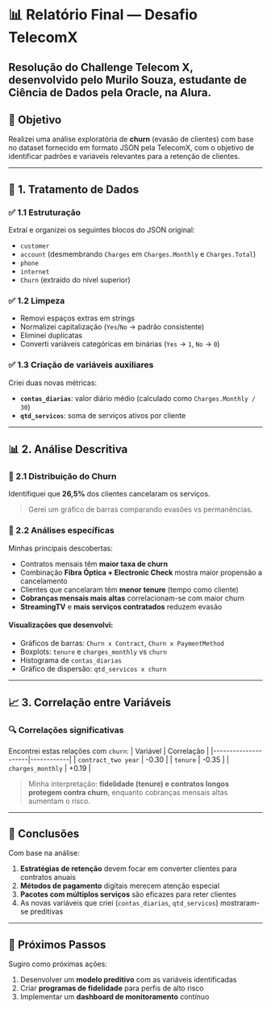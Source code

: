 
# 📊 Relatório Final — Desafio TelecomX
## Resolução do Challenge Telecom X, desenvolvido pelo Murilo Souza, estudante de Ciência de Dados pela Oracle, na Alura.

## 🧠 Objetivo
Realizei uma análise exploratória de **churn** (evasão de clientes) com base no dataset fornecido em formato JSON pela TelecomX, com o objetivo de identificar padrões e variáveis relevantes para a retenção de clientes.

---

## 🧹 1. Tratamento de Dados

### ✅ 1.1 Estruturação
Extraí e organizei os seguintes blocos do JSON original:  
- `customer`  
- `account` (desmembrando `Charges` em `Charges.Monthly` e `Charges.Total`)  
- `phone`  
- `internet`  
- `Churn` (extraído do nível superior)  

### ✅ 1.2 Limpeza
- Removi espaços extras em strings  
- Normalizei capitalização (`Yes`/`No` → padrão consistente)  
- Eliminei duplicatas  
- Converti variáveis categóricas em binárias (`Yes` → `1`, `No` → `0`)  

### ✅ 1.3 Criação de variáveis auxiliares
Criei duas novas métricas:
- **`contas_diarias`**: valor diário médio (calculado como `Charges.Monthly / 30`)  
- **`qtd_servicos`**: soma de serviços ativos por cliente  

---

## 📊 2. Análise Descritiva

### 🎯 2.1 Distribuição do Churn
Identifiquei que **26,5%** dos clientes cancelaram os serviços.  
> Gerei um gráfico de barras comparando evasões vs permanências.

### 🧬 2.2 Análises específicas
Minhas principais descobertas:
- Contratos mensais têm **maior taxa de churn**  
- Combinação **Fibra Óptica + Electronic Check** mostra maior propensão a cancelamento  
- Clientes que cancelaram têm **menor tenure** (tempo como cliente)  
- **Cobranças mensais mais altas** correlacionam-se com maior churn  
- **StreamingTV** e **mais serviços contratados** reduzem evasão  

#### Visualizações que desenvolvi:
- Gráficos de barras: `Churn x Contract`, `Churn x PaymentMethod`  
- Boxplots: `tenure` e `charges_monthly` vs `churn`  
- Histograma de `contas_diarias`  
- Gráfico de dispersão: `qtd_servicos x churn`  

---

## 📈 3. Correlação entre Variáveis

### 🔍 Correlações significativas
Encontrei estas relações com `churn`:
| Variável            | Correlação |
|---------------------|------------|
| `contract_two year` | -0.30      |
| `tenure`            | -0.35      |
| `charges_monthly`   | +0.19      |

> Minha interpretação: **fidelidade (tenure) e contratos longos protegem contra churn**, enquanto cobranças mensais altas aumentam o risco.

---

## 📌 Conclusões
Com base na análise:
1. **Estratégias de retenção** devem focar em converter clientes para contratos anuais  
2. **Métodos de pagamento** digitais merecem atenção especial  
3. **Pacotes com múltiplos serviços** são eficazes para reter clientes  
4. As novas variáveis que criei (`contas_diarias`, `qtd_servicos`) mostraram-se preditivas  

---

## 🚀 Próximos Passos
Sugiro como próximas ações:
1. Desenvolver um **modelo preditivo** com as variáveis identificadas  
2. Criar **programas de fidelidade** para perfis de alto risco  
3. Implementar um **dashboard de monitoramento** contínuo  
